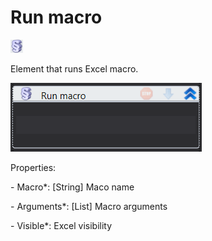 # Run macro

![](<../../../.gitbook/assets/image (336).png>)

Element that runs Excel macro.

![](<../../../.gitbook/assets/image (315).png>)

Properties:

&#x20;\- Macro\*: \[String] Maco name

&#x20;\- Arguments\*: \[List] Macro arguments

&#x20;\- Visible\*: Excel visibility
